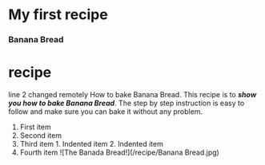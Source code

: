 # My first recipe 
### Banana Bread
# recipe

line 2 changed remotely
How to bake Banana Bread.
This recipe is to ***show you how to bake Banana Bread***. The step by step instruction is easy to follow and make sure you can bake it without any problem. 
1. First item
2. Second item
3. Third item
    	1. Indented item
        2. Indented item
4. Fourth item
![The Banada Bread!](/recipe/Banana Bread.jpg)